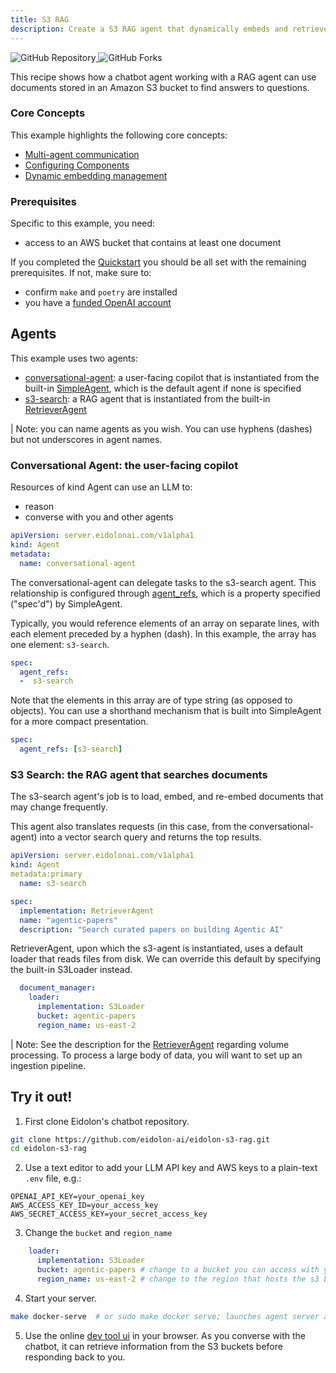 ```yaml
---
title: S3 RAG
description: Create a S3 RAG agent that dynamically embeds and retrieves documents from an S3 bucket
---
```


<div>
  <a href="https://github.com/eidolon-ai/eidolon-s3-rag">
    <img style="display: inline-block;" alt="GitHub Repository" src="https://img.shields.io/badge/eidolon-S3%20RAG-blue?style=flat&logo=github">
  </a>
  <a href="https://github.com/eidolon-ai/eidolon-s3-rag/fork">
    <img style="display: inline-block;" alt="GitHub Forks" src="https://img.shields.io/badge/fork-grey?style=flat&logo=forgejo&logoColor=white">
  </a>
</div>

This recipe shows how a chatbot agent working with a RAG agent can use documents stored in an Amazon S3 bucket to find answers to questions.

### Core Concepts

This example highlights the following core concepts:
- [Multi-agent communication](/docs/howto/communication)
- [Configuring Components](/docs/howto/configure_builtins)
- [Dynamic embedding management](/docs/components/retriever_agent)

### Prerequisites
Specific to this example, you need:
- access to an AWS bucket that contains at least one document

If you completed the [Quickstart](/docs/quickstart) you should be all set with the remaining prerequisites. If not, make sure to:
- confirm `make` and `poetry` are installed
- you have a [funded OpenAI account](/docs/howto/authenticate_llm)

## Agents
This example uses two agents: 
- [conversational-agent](https://github.com/eidolon-ai/eidolon-s3-rag/blob/main/resources/conversational_agent.eidolon.yaml): a user-facing copilot that is instantiated from the built-in <a href="/docs/components/agent/simpleagent" target=_blank>SimpleAgent</a>, which is the default agent if none is specified
- [s3-search](https://github.com/eidolon-ai/eidolon-s3-rag/blob/main/resources/s3_search.eidolon.yaml): a RAG agent that is instantiated from the built-in <a href="/docs/components/agent/retrieveragent" target-_blank>RetrieverAgent</a>

| Note: you can name agents as you wish. You can use hyphens (dashes) but not underscores in agent names.

### Conversational Agent: the user-facing copilot

Resources of kind Agent can use an LLM to:
- reason
- converse with you and other agents

```yaml
apiVersion: server.eidolonai.com/v1alpha1
kind: Agent
metadata:
  name: conversational-agent
```
The conversational-agent can delegate tasks to the s3-search agent. This relationship is configured through [agent_refs](/docs/components/agent/simpleagent#agent_refs), which is a property specified ("spec'd") by SimpleAgent.

Typically, you would reference elements of an array on separate lines, with each element preceded by a hyphen (dash). In this example, the array has one element: `s3-search`.
```yaml
spec:
  agent_refs:
  -  s3-search
```

Note that the elements in this array are of type string (as opposed to objects). You can use a shorthand mechanism that is built into SimpleAgent for a more compact presentation. 
```yaml
spec:
  agent_refs: [s3-search]
```

### S3 Search: the RAG agent that searches documents

The s3-search agent's job is to load, embed, and re-embed documents that may change frequently.

This agent also translates requests (in this case, from the conversational-agent) into a vector search query and returns the top results.

```yaml
apiVersion: server.eidolonai.com/v1alpha1
kind: Agent
metadata:primary 
  name: s3-search

spec:
  implementation: RetrieverAgent
  name: "agentic-papers"
  description: "Search curated papers on building Agentic AI"
```

RetrieverAgent, upon which the s3-agent is instantiated, uses a default loader that reads files from disk. We can override this default by specifying the built-in S3Loader instead.

```yaml
  document_manager:
    loader:
      implementation: S3Loader
      bucket: agentic-papers
      region_name: us-east-2
```
| Note: See the description for the [RetrieverAgent](/docs/components/agent/retrieveragent) regarding volume processing. To process a large body of data, you will want to set up an ingestion pipeline.

## Try it out!

1. First clone Eidolon's chatbot repository.

```bash
git clone https://github.com/eidolon-ai/eidolon-s3-rag.git
cd eidolon-s3-rag
```

2. Use a text editor to add your LLM API key and AWS keys to a plain-text `.env` file, e.g.:

```text
OPENAI_API_KEY=your_openai_key
AWS_ACCESS_KEY_ID=your_access_key
AWS_SECRET_ACCESS_KEY=your_secret_access_key
```
3. Change the `bucket` and `region_name`

```yaml title=s3_search.eidolon.yaml
    loader:
      implementation: S3Loader
      bucket: agentic-papers # change to a bucket you can access with your AWS keys
      region_name: us-east-2 # change to the region that hosts the s3 bucket
```

4. Start your server.
```bash
make docker-serve  # or sudo make docker serve; launches agent server and webui
```

5. Use the online [dev tool ui](http://localhost:3000/) in your browser. As you converse with the chatbot, it can retrieve information from the S3 buckets before responding back to you.
